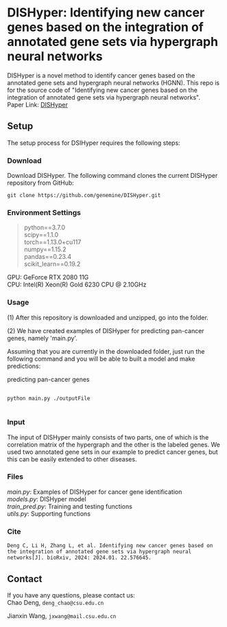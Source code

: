 # DISHyper: Identifying new cancer genes based on the integration of annotated gene sets via hypergraph neural networks
DISHyper is a novel method to identify cancer genes based on the annotated gene sets and hypergraph neural networks (HGNN).
This repo is for the source code of "Identifying new cancer genes based on the integration of annotated gene sets via hypergraph neural networks". \
Paper Link: [DISHyper](https://www.biorxiv.org/content/10.1101/2024.01.22.576645v1)

Setup
------------------------
The setup process for DSIHyper requires the following steps:
### Download
Download DISHyper.  The following command clones the current DISHyper repository from GitHub:

    git clone https://github.com/genemine/DISHyper.git
    
### Environment Settings
> python==3.7.0 \
> scipy==1.1.0 \
> torch==1.13.0+cu117 \
> numpy==1.15.2 \
> pandas==0.23.4 \
> scikit_learn==0.19.2

GPU: GeForce RTX 2080 11G \
CPU: Intel(R) Xeon(R) Gold 6230 CPU @ 2.10GHz

### Usage
(1) After this repository is downloaded and unzipped, go into the folder. 

(2) We have created examples of DISHyper for predicting pan-cancer genes, namely 'main.py'.

Assuming that you are currently in the downloaded folder, just run the following command and you will be able to built a model and make predictions:

predicting pan-cancer genes
```bash
 
python main.py ./outputFile
 
 ```
 ### Input
The input of DISHyper mainly consists of two parts, one of which is the correlation matrix of the hypergraph and the other is the labeled genes. We used two annotated gene sets in our example to predict cancer genes, but this can be easily extended to other diseases.

### Files
*main.py*: Examples of DISHyper for cancer gene identification \
*models.py*: DISHyper model \
*train_pred.py*: Training and testing functions \
*utils.py*: Supporting functions

### Cite
```
Deng C, Li H, Zhang L, et al. Identifying new cancer genes based on the integration of annotated gene sets via hypergraph neural networks[J]. bioRxiv, 2024: 2024.01. 22.576645.
```

## Contact
If you have any questions, please contact us:<br>
Chao Deng, `deng_chao@csu.edu.cn` <be>

Jianxin Wang, `jxwang@mail.csu.edu.cn` 

